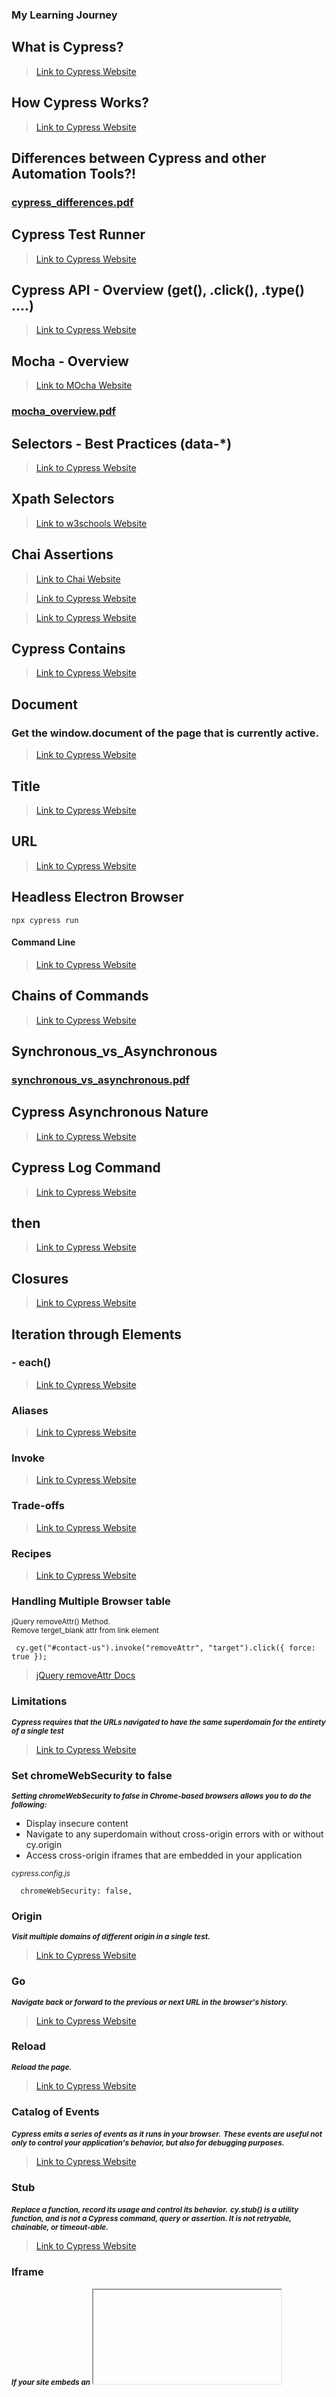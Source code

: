 <!-- @format -->

### My Learning Journey

## What is Cypress?

> [Link to Cypress Website](https://www.cypress.io/app#browser_testing)

## How Cypress Works?

> [Link to Cypress Website](https://www.cypress.io/how-it-works)

## Differences between Cypress and other Automation Tools?!

### [cypress_differences.pdf](https://github.com/alex197925/cypress-test-website/files/14050846/cypress_differences.pdf)

## Cypress Test Runner

> [Link to Cypress Website](https://doccypress.io/guides/core-concepts/cypress-app)

## Cypress API - Overview (get(), .click(), .type() ....)

> [Link to Cypress Website](https://docs.cypress.io/api/table-of-contents/)

## Mocha - Overview

> [Link to MOcha Website](https://mochajs.org/)

### [mocha_overview.pdf](https://github.com/alex197925/cypress-test-website/files/14050923/mocha_overview.pdf)

## Selectors - Best Practices (data-\*)

> [Link to Cypress Website](https://docs.cypress.io/guides/references/best-practices)

## Xpath Selectors

> [Link to w3schools Website](https://www.w3schools.com/xml/xpath_syntax.asp)

## Chai Assertions

> [Link to Chai Website](https://www.chaijs.com/)

> [Link to Cypress Website](https://docs.cypress.io/guides/references/assertions#Adding-New-Assertions)

> [Link to Cypress Website](https://docs.cypress.io/guides/references/assertions#Chai-jQuery)

## Cypress Contains

> [Link to Cypress Website](https://docs.cypress.io/api/commands/contains#Syntax)

## Document

### Get the window.document of the page that is currently active.

> [Link to Cypress Website](https://docs.cypress.io/api/commands/document#Syntax)

## Title

> [Link to Cypress Website](https://docs.cypress.io/api/commands/title#Syntax)

## URL

> [Link to Cypress Website](https://docs.cypress.io/api/commands/url#Syntax)

## Headless Electron Browser

```
npx cypress run
```

#### Command Line

> [Link to Cypress Website](https://docs.cypress.io/guides/guides/command-line)

## Chains of Commands

> [Link to Cypress Website](https://docs.cypress.io/guides/core-concepts/introduction-to-cypress#Chains-of-Commands)

## Synchronous_vs_Asynchronous

### [synchronous_vs_asynchronous.pdf](https://github.com/alex197925/cypress-test-website/files/14082974/synchronous_vs_asynchronous.pdf)

## Cypress Asynchronous Nature

> [Link to Cypress Website](https://docs.cypress.io/guides/core-concepts/introduction-to-cypress#Commands-Are-Asynchronous)

## Cypress Log Command

> [Link to Cypress Website](https://docs.cypress.io/api/commands/log)

## then

> [Link to Cypress Website](https://docs.cypress.io/api/commands/then)

## Closures

> [Link to Cypress Website](https://docs.cypress.io/guides/core-concepts/variables-and-aliases#Closures)

## Iteration through Elements

### - each()

> [Link to Cypress Website](https://docs.cypress.io/api/commands/each#Examples)

### Aliases

> [Link to Cypress Website](https://docs.cypress.io/guides/core-concepts/variables-and-aliases#Aliases)

### Invoke

> [Link to Cypress Website](https://docs.cypress.io/api/commands/invoke#Syntax)

### Trade-offs

> [Link to Cypress Website](https://docs.cypress.io/guides/references/trade-offs#Permanent-trade-offs-1)

### Recipes

> [Link to Cypress Website](https://docs.cypress.io/examples/recipes/#Fundamentals)

### Handling Multiple Browser table

<small>jQuery removeAttr() Method.</small><br>
<small>Remove terget_blank attr from link element</small>

```
 cy.get("#contact-us").invoke("removeAttr", "target").click({ force: true });
```

> [jQuery removeAttr Docs](https://www.w3schools.com/jquery/html_removeattr.asp)

### Limitations

<small> **_Cypress requires that the URLs navigated to have the same superdomain for the entirety of a single test_**</small>

> [Link to Cypress Website](https://docs.cypress.io/guides/guides/web-security#Limitations)

### Set chromeWebSecurity to false

<small> **_Setting chromeWebSecurity to false in Chrome-based browsers allows you to do the following:_**</small>

- Display insecure content
- Navigate to any superdomain without cross-origin errors with or without cy.origin
- Access cross-origin iframes that are embedded in your application

<small> <em>cypress.config.js</em> </small>

```
  chromeWebSecurity: false,

```

### Origin

<small> **_Visit multiple domains of different origin in a single test._**</small>

> [Link to Cypress Website](https://docs.cypress.io/api/commands/origin#__docusaurus_skipToContent_fallback)

### Go

<small> **_Navigate back or forward to the previous or next URL in the browser's history._**</small>

> [Link to Cypress Website](https://docs.cypress.io/api/commands/go#Syntax)

### Reload

<small> **_Reload the page._**</small>

> [Link to Cypress Website](https://docs.cypress.io/api/commands/reload)

### Catalog of Events

<small> **_Cypress emits a series of events as it runs in your browser._**</small>
<small> **_These events are useful not only to control your application's behavior, but also for debugging purposes._**</small>

> [Link to Cypress Website](https://docs.cypress.io/api/cypress-api/catalog-of-events#Event-Types)

### Stub

<small>**_Replace a function, record its usage and control its behavior._**</small>
<small>**_cy.stub() is a utility function, and is not a Cypress command, query or assertion. It is not retryable, chainable, or timeout-able._**</small>

> [Link to Cypress Website](https://docs.cypress.io/api/commands/stub#Syntax)

### Iframe

<small>**_If your site embeds an <iframe> that is a cross-origin frame,_**</small>
<small>**_Cypress will not be able to automate or communicate with this <iframe>._**</small>

> [Link to Cypress Website](https://docs.cypress.io/guides/guides/web-security#Cross-origin-iframes)

### Check

<small>**_Check checkbox(es) or radio(s)._**</small>

> [Link to Cypress Website](https://docs.cypress.io/api/commands/check#Syntax)

### Uncheck

<small>**_Uncheck checkbox(es)._**</small>

> [Link to Cypress Website](https://docs.cypress.io/api/commands/uncheck)
